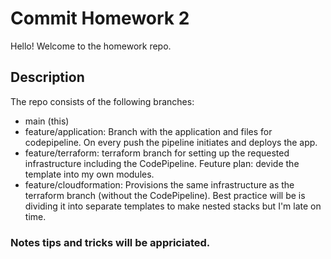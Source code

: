 # Commit Homework 2
Hello! Welcome to the homework repo.

## Description
The repo consists of the following branches:
* main (this)
* feature/application: Branch with the application and files for codepipeline. On every push the pipeline initiates and deploys the app.
* feature/terraform: terraform branch for setting up the requested infrastructure including the CodePipeline. Feuture plan: devide the template into my own modules.
* feature/cloudformation: Provisions the same infrastructure as the terraform branch (without the CodePipeline). 
Best practice will be is dividing it into separate templates to make nested stacks but I'm late on time.

### Notes tips and tricks will be appriciated.